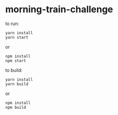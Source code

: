 # morning-train-challenge

to run:
```
yarn install
yarn start
```
or
```
npm install
npm start
```

to build:
```
yarn install
yarn build
```
or
```
npm install
npm build
```

